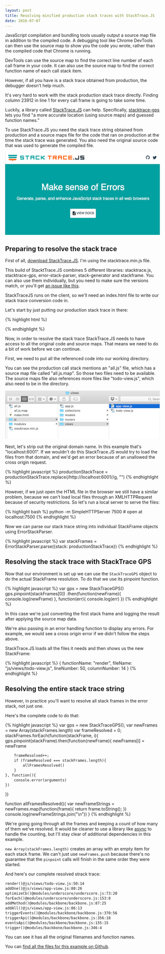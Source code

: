```yaml
---
layout: post
title: Resolving minified production stack traces with StackTrace.JS
date: 2016-07-07
---
```


JavaScript compilation and bundling tools usually output a source map file in addition to the compiled code. A debugging tool like Chrome DevTools can then use the source map to show you the code you wrote, rather than the compiled code that Chrome is running.

DevTools can use the source map to find the correct line number of each call frame in your code. It can also use the source map to find the correct function name of each call stack item.

However, if all you have is a stack trace obtained from production, the debugger doesn't help much.

It's very hard to work with the stack production stack trace directly. Finding column 23912 in line 1 for every call frame is going to take some time.

Luckily, a library called [StackTrace.JS](https://www.stacktracejs.com/) can help. Specifically, [stacktrace-gps](https://www.stacktracejs.com/#!/docs/stacktrace-gps) lets you find "a more accurate location (using source maps) and guessed function names."

To use StackTrace.JS you need the stack trace string obtained from production and a source maps file for the code that ran on production at the time the stack trace was generated. You also need the original source code that was used to generate the compiled file.

![StackTrace.JS website](/img/blog/stacktrace-js/stacktrace-js-website.png)

## Preparing to resolve the stack trace

First of all, [download StackTrace.JS](https://github.com/stacktracejs/stacktrace.js/releases). I'm using the stacktrace.min.js file.

This build of StacktTrace.JS combines 5 different libraries: stacktrace.js, stacktrace-gps, error-stack-parser, stack-generator and stackframe. You can also use them individually, but you need to make sure the versions match, or you'll get [an issue like this](https://github.com/stacktracejs/stackframe/issues/10).

StackTraceJS runs on the client, so we'll need an index.html file to write our stack trace conversion code in.

Let's start by just putting our production stack trace in there:

{% highlight html %}
<script src="stacktrace.min.js"></script>
<script>
var productionStackTrace = `Error
    at render (http://localhost:6001/all.js:5:2651)
    at addOne (http://localhost:6001/all.js:5:4731)
    at http://localhost:6001/all.js:3:25511
    at Function.y.each.y.forEach (http://localhost:6001/all.js:3:26354)
    at .each (http://localhost:6001/all.js:4:8948)
    at addAll (http://localhost:6001/all.js:5:4793)
    at y (http://localhost:6001/all.js:4:12026)
    at v (http://localhost:6001/all.js:4:11760)
    at h (http://localhost:6001/all.js:4:9679)
    at c.trigger (http://localhost:6001/all.js:4:11653)`
</script>
{% endhighlight %}

Now, in order to resolve the stack trace StackTrace.JS needs to have access to all the original code and source maps. That means we need to do a bit of work before we can continue.

First, we need to put all the referenced code into our working directory.

You can see the production call stack mentions an "all.js" file, which has a source map file called "all.js.map". So those two files need to be available. The source maps file also references more files like "todo-view.js", which also need to be in the directory.

![File setup for StackTrace.JS frame resolution](/img/blog/stacktrace-js/file-setup.png)

Next, let's strip out the original domain name. In this example that's "localhost:6001". If we wouldn't do this StackTrace.JS would try to load the files from that domain, and we'd get an error because of an unallowed the cross origin request.

{% highlight javascript %}
productionStackTrace = productionStackTrace.replace(/http:\/\/localhost:6001\//g, "")
{% endhighlight %}

However, if we just open the HTML file in the browser we still have a similar problem, because we can't load local files through an XMLHTTPRequest because of security restrictions. So let's run a local server to serve the files:

{% highlight bash %}
python -m SimpleHTTPServer 7500 # open at localhost:7500
{% endhighlight %}

Now we can parse our stack trace string into individual StackFrame objects using ErrorStackParser.

{% highlight javascript %}
var stackFrames = ErrorStackParser.parse({stack: productionStackTrace})
{% endhighlight %}

## Resolving the stack trace with StackTrace GPS

Now that our environment is set up we can use the `StackTraceGPS` object to do the actual StackFrame resolution. To do that we use its pinpoint function.

{% highlight javascript %}
var gps = new StackTraceGPS()
gps.pinpoint(stackFrames[0])
    .then(function(newFrame){
        console.log(newFrame)
    }, function(err){
        console.log(err)
    })
{% endhighlight %}

In this case we're just converting the first stack frame and logging the result after applying the source map data.

We're also passing in an error handling function to display any errors. For example, we would see a cross origin error if we didn't follow the steps above.

StackTrace.JS loads all the files it needs and then shows us the new StackFrame:

{% highlight javascript %}
{
    functionName: "render",
    fileName: "js/views/todo-view.js",
    lineNumber: 50,
    columnNumber: 14
}
{% endhighlight %}

## Resolving the entire stack trace string

However, in practice you'll want to resolve all stack frames in the error stack, not just one.

Here's the complete code to do that:

{% highlight javascript %}
var gps = new StackTraceGPS();
var newFrames = new Array(stackFrames.length)
var frameResolved = 0;
stackFrames.forEach(function(stackFrame, i){
    gps.pinpoint(stackFrame).then(function(newFrame){
        newFrames[i] = newFrame

        frameResolved++;
        if (frameResolved === stackFrames.length){
            allFramesResolved()
        }
    }, function(){
        console.error(arguments)
    })
})

function allFramesResolved(){
    var newFrameStrings = newFrames.map(function(frame){
        return frame.toString();
    })
    console.log(newFrameStrings.join("\n"))
}
{% endhighlight %}

We're going going through all the frames and keeping a count of how many of them we've resolved. It would be cleaner to use a library like [async](https://github.com/caolan/async) to handle the counting, but I'll stay clear of additional dependencies in this example.

`new Array(stackFrames.length)` creates an array with an empty item for each stack frame. We can't just use `newFrames.push` because there's no guarantee that the `pinpoint` calls will finish in the same order they were started.

And here's our complete resolved strack trace:

```
render()@js/views/todo-view.js:50:14
addOne()@js/views/app-view.js:80:26
optimizeCb()@modules/underscore/underscore.js:73:20
forEach()@modules/underscore/underscore.js:153:8
addMethod()@modules/backbone/backbone.js:87:25
addAll()@js/views/app-view.js:86:13
triggerEvents()@modules/backbone/backbone.js:370:56
triggerApi()@modules/backbone/backbone.js:356:18
eventsApi()@modules/backbone/backbone.js:155:15
trigger()@modules/backbone/backbone.js:346:4
```

You can see it has all the original filenames and function names.

You can [find all the files for this example on Github](https://github.com/mattzeunert/stacktrace-js-example).
